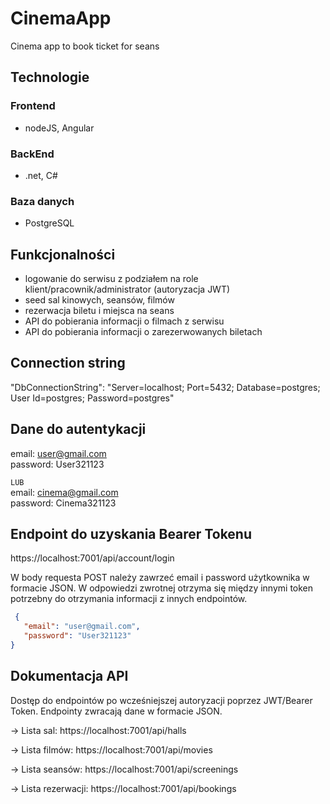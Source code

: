 # CinemaApp
Cinema app to book ticket for seans

## Technologie
### Frontend
- nodeJS, Angular

### BackEnd
- .net, C#

### Baza danych
- PostgreSQL

## Funkcjonalności
- logowanie do serwisu z podziałem na role klient/pracownik/administrator (autoryzacja JWT)
- seed sal kinowych, seansów, filmów 
- rezerwacja biletu i miejsca na seans
- API do pobierania informacji o filmach z serwisu
- API do pobierania informacji o zarezerwowanych biletach 

## Connection string 
"DbConnectionString": "Server=localhost; Port=5432; Database=postgres; User Id=postgres; Password=postgres"

## Dane do autentykacji
email: user@gmail.com  
password: User321123  

`LUB`     
email: cinema@gmail.com  
password: Cinema321123

## Endpoint do uzyskania Bearer Tokenu
https://localhost:7001/api/account/login   

W body requesta POST należy zawrzeć email i password użytkownika w formacie JSON. W odpowiedzi zwrotnej otrzyma się między innymi token potrzebny do otrzymania informacji z innych endpointów.
 ```json
  {
    "email": "user@gmail.com",
    "password": "User321123"
}
  ```
## Dokumentacja API
Dostęp do endpointów po wcześniejszej autoryzacji poprzez JWT/Bearer Token. 
Endpointy zwracają dane w formacie JSON.

-> Lista sal:
https://localhost:7001/api/halls

-> Lista filmów:
https://localhost:7001/api/movies

-> Lista seansów:
https://localhost:7001/api/screenings

-> Lista rezerwacji:
https://localhost:7001/api/bookings
